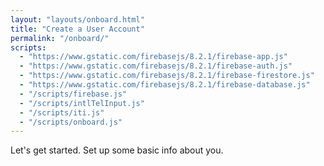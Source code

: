 ```yaml
---
layout: "layouts/onboard.html"
title: "Create a User Account"
permalink: "/onboard/"
scripts:
  - "https://www.gstatic.com/firebasejs/8.2.1/firebase-app.js"
  - "https://www.gstatic.com/firebasejs/8.2.1/firebase-auth.js"
  - "https://www.gstatic.com/firebasejs/8.2.1/firebase-firestore.js"
  - "https://www.gstatic.com/firebasejs/8.2.1/firebase-database.js"
  - "/scripts/firebase.js"
  - "/scripts/intlTelInput.js"
  - "/scripts/iti.js"
  - "/scripts/onboard.js"
---
```


Let's get started. Set up some basic info about you.
